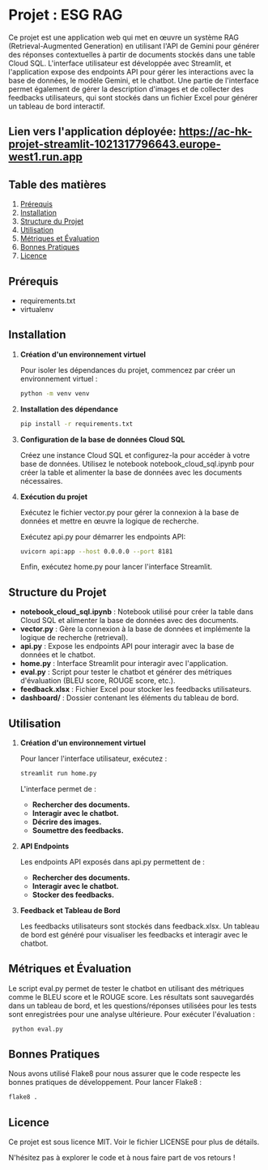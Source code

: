 # Projet : ESG RAG

Ce projet est une application web qui met en œuvre un système RAG (Retrieval-Augmented Generation) en utilisant l'API de Gemini pour générer des réponses contextuelles à partir de documents stockés dans une table Cloud SQL. L'interface utilisateur est développée avec Streamlit, et l'application expose des endpoints API pour gérer les interactions avec la base de données, le modèle Gemini, et le chatbot. 
Une partie de l'interface permet également de gérer la description d'images et de collecter des feedbacks utilisateurs, qui sont stockés dans un fichier Excel pour générer un tableau de bord interactif.

## Lien vers l'application déployée: https://ac-hk-projet-streamlit-1021317796643.europe-west1.run.app

## Table des matières

1. [Prérequis](#prérequis)
2. [Installation](#installation)
3. [Structure du Projet](#structure-du-projet)
4. [Utilisation](#utilisation)
5. [Métriques et Évaluation](#métriques-et-évaluation)
6. [Bonnes Pratiques](#bonnes-pratiques)
7. [Licence](#licence)

## Prérequis

- requirements.txt
- virtualenv 
 
## Installation

1. **Création d'un environnement virtuel**

   Pour isoler les dépendances du projet, commencez par créer un environnement virtuel :

   ```bash
   python -m venv venv

2. **Installation des dépendance**
   ```bash
   pip install -r requirements.txt

3. **Configuration de la base de données Cloud SQL**

   Créez une instance Cloud SQL et configurez-la pour accéder à votre base de données.
   Utilisez le notebook notebook_cloud_sql.ipynb pour créer la table et alimenter la base de données avec les documents nécessaires.

5. **Exécution du projet** 

   Exécutez le fichier vector.py pour gérer la connexion à la base de données et mettre en œuvre la logique de recherche.

    Exécutez api.py pour démarrer les endpoints API:
   
    ```bash
    uvicorn api:app --host 0.0.0.0 --port 8181
    ```
    Enfin, exécutez home.py pour lancer l'interface Streamlit.

## Structure du Projet
   - __notebook_cloud_sql.ipynb__ : Notebook utilisé pour créer la table dans Cloud SQL et alimenter la base de données avec des documents.
   - __vector.py__ : Gère la connexion à la base de données et implémente la logique de recherche (retrieval).
   - __api.py__ : Expose les endpoints API pour interagir avec la base de données et le chatbot.
   - __home.py__ : Interface Streamlit pour interagir avec l'application.
   - __eval.py__ : Script pour tester le chatbot et générer des métriques d'évaluation (BLEU score, ROUGE score, etc.).
   - __feedback.xlsx__ : Fichier Excel pour stocker les feedbacks utilisateurs.
   - __dashboard/__ : Dossier contenant les éléments du tableau de bord.

## Utilisation

1. **Création d'un environnement virtuel**

   Pour lancer l'interface utilisateur, exécutez :
   
   ```bash
   streamlit run home.py
   ```
   L'interface permet de :
   - __Rechercher des documents.__ 
   - __Interagir avec le chatbot.__ 
   - __Décrire des images.__ 
   - __Soumettre des feedbacks.__


2. **API Endpoints**

   Les endpoints API exposés dans api.py permettent de :
   - __Rechercher des documents.__ 
   - __Interagir avec le chatbot.__ 
   - __Stocker des feedbacks.__ 
4. **Feedback et Tableau de Bord**

   Les feedbacks utilisateurs sont stockés dans feedback.xlsx.
   Un tableau de bord est généré pour visualiser les feedbacks et interagir avec le chatbot.

## Métriques et Évaluation

  Le script eval.py permet de tester le chatbot en utilisant des métriques comme le BLEU score et le ROUGE score. 
  Les résultats sont sauvegardés dans un tableau de bord, et les questions/réponses utilisées pour les tests sont enregistrées pour une analyse ultérieure.
  Pour exécuter l'évaluation :
  ```bash
   python eval.py
   ```
## Bonnes Pratiques

Nous avons utilisé Flake8 pour nous assurer que le code respecte les bonnes pratiques de développement. 
Pour lancer Flake8 :
```bash
flake8 .
```
## Licence

Ce projet est sous licence MIT. Voir le fichier LICENSE pour plus de détails.

N'hésitez pas à explorer le code et à nous faire part de vos retours !
